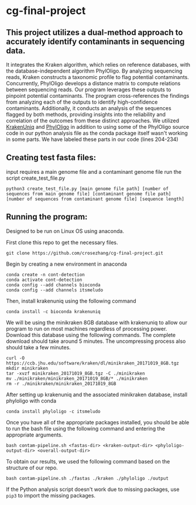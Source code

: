 # cg-final-project

## This project utilizes a dual-method approach to accurately identify contaminants in sequencing data. 

It integrates the Kraken algorithm, which relies on reference databases, with the database-independent algorithm PhylOligo. By analyzing sequencing reads, Kraken constructs a taxonomic profile to flag potential contaminants. Concurrently, PhylOligo develops a distance matrix to compute relations between sequencing reads. Our program leverages these outputs to pinpoint potential contaminants. The program cross-references the findings from analyzing each of the outputs to identify high-confidence contaminants. Additionally, it conducts an analysis of the sequences flagged by both methods, providing insights into the reliability and correlation of the outcomes from these distinct approaches. We utilized [KrakenUniq](https://github.com/fbreitwieser/krakenuniq/tree/master) and [PhylOligo](https://github.com/itsmeludo/PhylOligo) in addition to using some of the PhylOligo source code in our python analysis file as the conda package itself wasn't working in some parts. We have labeled these parts in our code (lines 204-234)

## Creating test fasta files:
input requires a main genome file and a contaminant genome file
run the script create_test_file.py
```
python3 create_test_file.py [main genome file path] [number of sequences from main genome file] [contaminant genome file path] [number of sequences from contaminant genome file] [sequence length]
```

## Running the program:

Designed to be run on Linux OS using anaconda.

First clone this repo to get the necessary files.
```
git clone https://github.com/crosezhang/cg-final-project.git
```

Begin by creating a new environment in anaconda 
```
conda create -n cont-detection
conda activate cont-detection
conda config --add channels bioconda
conda config --add channels itsmeludo
```

Then, install krakenuniq using the following command
```
conda install -c bioconda krakenuniq
```
We will be using the minikraken 8GB database with krakenuniq to allow our program to run on most machines regardless of processing power. Download this database using the following commands. The complete download should take around 5 minutes. The uncompressing process also should take a few minutes.

```
curl -O https://ccb.jhu.edu/software/kraken/dl/minikraken_20171019_8GB.tgz
mkdir minikraken
tar -xvzf minikraken_20171019_8GB.tgz -C ./minikraken
mv ./minikraken/minikraken_20171019_8GB/* ./minikraken
rm -r ./minikraken/minikraken_20171019_8GB
```

After setting up krakenuniq and the associated minikraken database, install phyloligo with conda
```
conda install phyloligo -c itsmeludo
```

Once you have all of the appropriate packages installed, you should be able to run the bash file using the following command and entering the appropriate arguments.
```
bash contam-pipeline.sh <fastas-dir> <kraken-output-dir> <phyloligo-output-dir> <overall-output-dir>
```
To obtain our results, we used the following command based on the structure of our repo.
```
bash contam-pipeline.sh ./fastas ./kraken ./phyloligo ./output
```

If the Python analysis script doesn't work due to missing packages, use `pip3` to import the missing packages.
